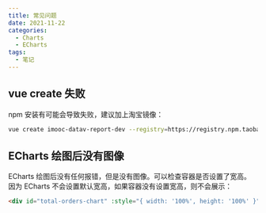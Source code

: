 ```yaml
---
title: 常见问题
date: 2021-11-22
categories:
  - Charts
  - ECharts
tags:
  - 笔记
---
```


## vue create 失败

npm 安装有可能会导致失败，建议加上淘宝镜像：

```bash
vue create imooc-datav-report-dev --registry=https://registry.npm.taobao.org
```

## ECharts 绘图后没有图像

ECharts 绘图后没有任何报错，但是没有图像。可以检查容器是否设置了宽高。因为 ECharts 不会设置默认宽高，如果容器没有设置宽高，则不会展示：

```html
<div id="total-orders-chart" :style="{ width: '100%', height: '100%' }" />
```
